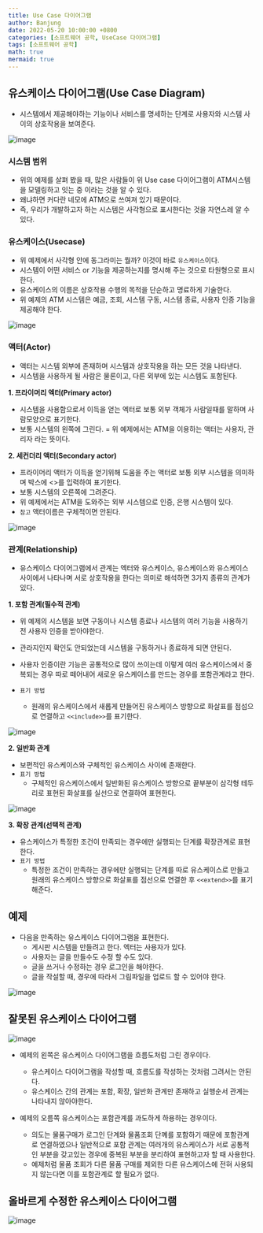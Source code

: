 ```yaml
---
title: Use Case 다이어그램
author: Banjung
date: 2022-05-20 10:00:00 +0800
categories: [소프트웨어 공학, UseCase 다이어그램]
tags: [소프트웨어 공학]
math: true
mermaid: true
---
```


## 유스케이스 다이어그램(Use Case Diagram)
- 시스템에서 제공해야하는 기능이나 서비스를 명세하는 단계로 사용자와 시스템 사이의 상호작용을 보여준다.

![image](/assets/img/UML/Usecase1.jpg)


### 시스템 범위
- 위의 예제를 살펴 봤을 때, 많은 사람들이 위 Use case 다이어그램이 ATM시스템을 모델링하고 잇는 중 이라는 것을 알 수 있다.
- 왜냐하면 커다란 네모에 ATM으로 쓰여져 있기 때문이다.
- 즉, 우리가 개발하고자 하는 시스템은 사각형으로 표시한다는 것을 자연스레 알 수 있다.

### 유스케이스(Usecase)
- 위 예제에서 사각형 안에 동그라미는 뭘까? 이것이 바로 `유스케이스`이다.
- 시스템이 어떤 서비스 or 기능을 제공하는지를 명시해 주는 것으로 타원형으로 표시한다.
- 유스케이스의 이름은 상호작용 수행의 목적을 단순하고 명료하게 기술한다.
- 위 예제의 ATM 시스템은 예금, 조회, 시스템 구동, 시스템 종료, 사용자 인증 기능을 제공해야 한다.

![image](/assets/img/UML/Usecase2.jpg)


### 액터(Actor)
- 액터는 시스템 외부에 존재하며 시스템과 상호작용을 하는 모든 것을 나타낸다.
- 시스템을 사용하게 될 사람은 물론이고, 다른 외부에 있는 시스템도 포함된다.

**1. 프라이머리 엑터(Primary actor)**
- 시스템을 사용함으로서 이득을 얻는 엑터로 보통 외부 객체가 사람일때를 말하며 사람모양으로 표기한다.
- 보통 시스템의 왼쪽에 그린다.
= 위 예제에서는 ATM을 이용하는 액터는 사용자, 관리자 라는 뜻이다.

**2. 세컨더리 액터(Secondary actor)**
- 프라이머리 액터가 이득을 얻기위해 도움을 주는 액터로 보통 외부 시스템을 의미하며 박스에 <<actor>>를 입력하여 표기한다.
- 보통 시스템의 오른쪽에 그려준다.
- 위 예제에서는 ATM을 도와주는 외부 시스템으로 인증, 은행 시스템이 있다.
- `참고` 액터이름은 구체적이면 안된다.

![image](/assets/img/UML/Usecase3.jpg)


### 관계(Relationship)
- 유스케이스 다이어그램에서 관계는 엑터와 유스케이스, 유스케이스와 유스케이스 사이에서 나타나며 서로 상호작용을 한다는 의미로 해석하면 3가지 종류의 관계가 있다.

**1. 포함 관계(필수적 관계)**
- 위 예제의 시스템을 보면 구동이나 시스템 종료나 시스템의 여러 기능을 사용하기 전 사용자 인증을 받아야한다.
- 관라지인지 확인도 안되었는데 시스템을 구동하거나 종료하게 되면 안된다.
- 사용자 인증이란 기능은 공통적으로 많이 쓰이는데 이렇게 여러 유스케이스에서 중복되는 경우 따로 떼어내어 새로운 유스케이스를 만드는 경우를 포함관계라고 한다.

- `표기 방법`
  - 원래의 유스케이스에서 새롭게 만들어진 유스케이스 방향으로 화살표를 점섬으로 연결하고 `<<include>>`를 표기한다.


![image](/assets/img/UML/Usecase4.jpg)


  **2. 일반화 관계**
- 보편적인 유스케이스와 구체적인 유스케이스 사이에 존재한다.
- `표기 방법`
  - 구체적인 유스케이스에서 일반화된 유스케이스 방향으로 끝부분이 삼각형 테두리로 표현된 화살표를 실선으로 연결하여 표현한다.


![image](/assets/img/UML/Usecase5.jpg)  


**3. 확장 관계(선택적 관계)**
- 유스케이스가 특정한 조건이 만족되는 경우에만 실행되는 단계를 확장관계로 표현한다.
- `표기 방법`
  - 특정한 조건이 만족하는 경우에만 실행되는 단계를 따로 유스케이스로 만들고 원래의 유스케이스 방향으로 화살표를 점선으로 연결한 후 `<<extend>>`를 표기해준다.

## 예제
- 다음을 만족하는 유스케이스 다이어그램을 표현한다.
  - 게시판 시스템을 만들려고 한다. 엑터는 사용자가 있다.
  - 사용자는 글을 만들수도 수정 할 수도 있다.
  - 글을 쓰거나 수정하는 경우 로그인을 해야한다.
  - 글을 작설할 때, 경우에 따라서 그림파일을 업로드 할 수 있어야 한다.


![image](/assets/img/UML/Usecase6.jpg)

## 잘못된 유스케이스 다이어그램

![image](/assets/img/UML/Usecase7.jpg)


- 예제의 왼쪽은 유스케이스 다이어그램을 흐름도처럼 그린 경우이다.
  - 유스케이스 다이어그램을 작성할 때, 흐름도를 작성하는 것처럼 그려서는 안된다.
  - 유스케이스 간의 관계는 포함, 확장, 일반화 관계만 존재하고 실행순서 관계는 나타내지 않아야한다.

- 예제의 오름쪽 유스케이스는 포함관계를 과도하게 하용하는 경우이다.
  - 의도는 물품구매가 로그인 단계와 물품조회 단꼐를 포함하기 때문에 포함관계로 연결하였으나 일반적으로 포함 관계는 여러개의 유스케이스가 서로 공통적인 부분을 갖고있는 경우에 중복된 부분을 분리하여 표현하고자 할 때 사용한다.
  - 예제처럼 물품 조회가 다른 물품 구매를 제외한 다른 유스케이스에 전혀 사용되지 않는다면 이를 포함관계로 할 필요가 없다.


## 올바르게 수정한 유스케이스 다이어그램

![image](/assets/img/UML/Usecase8.jpg)
